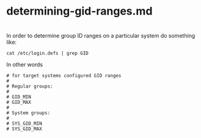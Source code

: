 # determining-gid-ranges.md
#

In order to determine group ID ranges on a particular system do something like:

```shell
cat /etc/login.defs | grep GID
```

In other words

```shell
# for target systems configured GID ranges
# 
# Regular groups:
#
# GID_MIN
# GID_MAX
#
# System groups:
#
# SYS_GID_MIN
# SYS_GID_MAX
```
